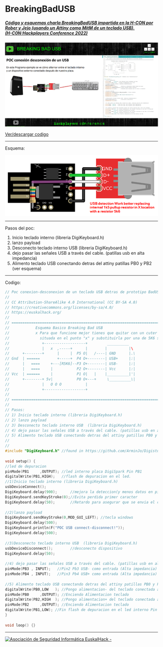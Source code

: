 # BreakingBadUSB
##### [Código y esquemas charla BreakingBadUSB impartida en la H-CON por Rober y Jejo (usando un Attiny como MitM de un teclado USB). <br/> (H-C0N:Hackplayers Conference 2022)](https://www.h-c0n.com/p/ponencias2022.html#Charla_RobertoCasado_SergioBlazquez)

![](./img/POC_connect_disconnect_keyboard_es.png) 
  
[Ver/descargar codigo](./POC_connect_disconnect_keyboard_es.ino)

___

Esquema:

![](./img/POC_connect_disconnect_keyboard_schema.png) 

____

Pasos del poc:
1) Inicio teclado interno (libreria DigiKeyboard.h)
2) lanzo payload 
3) Desconecto teclado interno USB  (libreria DigiKeyboard.h)
4) dejo pasar las señales USB a través del cable. (patillas usb en alta impedancia)
5) Alimento teclado USB conectando detras del attiny patillas PB0 y PB2 (ver esquema)


____

Codigo:


  ```cpp
  // Poc conexion-desconexion de un teclado USB detras de prototipo BadUSB 
//
// CC Attribution-ShareAlike 4.0 International (CC BY-SA 4.0)
// https://creativecommons.org/licenses/by-sa/4.0/
// https://euskalhack.org/ 
//
// =============================================================================================
//            Esquema Basico Breaking Bad USB
//            x Para que funcione mejor tienes que quitar con un cuter la resistencia original de 1k5
//              situada en el punto "x" y substituirla por una de 5K6 si no la deteccion USB a veces falla al haber 2 resistencia pullup
//               +-------------------+         __________   
//               |   x  ,-----+      |        |          |\
//      +--------+      |     |  P5 O|   /----| GND      |.\ 
// Gnd  | ======        +-----+  P4 O+--------| USB+     |:|
//      |   ====     +---[R5K6]--P3 O+--------| USB-     |:|
//      |   ====     |           P2 O+--------| Vcc      |:|   
// Vcc  | ======     |           P1 O|   |    |__________|'|             
//      +--------+ 5v|           P0 O+---+     \__________\|
//               |   O O O           |     
//               +-------------------+      
//
// =============================================================================================
//
// Pasos:
// 1) Inicio teclado interno (libreria DigiKeyboard.h)
// 2) lanzo payload 
// 3) Desconecto teclado interno USB  (libreria DigiKeyboard.h)
// 4) dejo pasar las señales USB a través del cable. (patillas usb en alta impedancia)
// 5) Alimento teclado USB conectando detras del attiny patillas PB0 y PB2 (ver esquema)
//
//
#include "DigiKeyboard.h" //found in https://github.com/ArminJo/DigistumpArduino

void setup() {
  //led de depuracion
  pinMode(PB1     ,OUTPUT); //led interno placa DigiSpark Pin PB1
  digitalWrite(PB1,HIGH);   //flash de depuracion en el led.
  //1)Inicio teclado interno (libreria DigiKeyboard.h)
  usbDeviceConnect();
  DigiKeyboard.delay(900);      //mejora la deteccion(y menos datos en pila)
  DigiKeyboard.sendKeyStroke(0);//Evita perdida primer caracter
  DigiKeyboard.delay(50);       //Retardo para asegurar que se envia el caracter
  
  //2)lanzo payload 
  DigiKeyboard.sendKeyStroke(0,MOD_GUI_LEFT); //tecla windows
  DigiKeyboard.delay(500);
  DigiKeyboard.println(F("POC USB connect-disconnect!"));
  DigiKeyboard.delay(500);

  //3)Desconecto teclado interno USB  (libreria DigiKeyboard.h)
  usbDeviceDisconnect();        //desconecto dispositivo
  DigiKeyboard.delay(50);
  
  //4) dejo pasar las señales USB a través del cable. (patillas usb en alta impedancia)
  pinMode(PB3 , INPUT);   //Pin2 Pb3 USB- como entrada (Alta impedancia)
  pinMode(PB4 , INPUT);   //Pin3 Pb4 USB+ como entrada (Alta impedancia)

  //5) Alimento teclado USB conectando detras del attiny patillas PB0 y PB2 (ver esquema)
  digitalWrite(PB0,LOW   ); //Pongo alimentacion- del teclado conectada al pin PB0 a 0v/GND/LOW
  pinMode(PB0     ,OUTPUT); //Enciendo Alimentacion teclado 
  digitalWrite(PB2,HIGH  ); //Pongo alimentacion+ del teclado conectada al pin PB2 a 5v/Vcc/HIGH
  pinMode(PB2     ,OUTPUT); //Enciendo Alimentacion teclado 
  digitalWrite(PB1,LOW); //Fin flash de depuracion en el led interno Pin PB1
}

void loop() {}
  ```

___
<a href="http://euskalhack.org/">
<img src="https://euskalhack.org/images/EuskalHack_Logo.png" alt="Asociación de Seguridad Informática EuskalHack - " />
</a>
